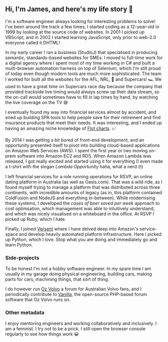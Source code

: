 ## Hi, I'm James, and here's my life story 🧱

I'm a software engineer always looking for interesting problems to solve! I've been around the track a few times, I started coding as a 12-year-old in 1999 by looking at the source code of websites. In 2001 I picked up VBScript, and in 2002 I started learning JavaScript, only prior to web-2.0 everyone called it DHTML!

In my early career I ran a business (StudioJ) that specialised in producing semantic, standards-based websites for SMEs. I moved to full-time work for a digital agency where I spent most of my time working in C# and built a multi-browser automation harness on top of Selenium, which I'm still proud of today even though modern tools are much more sophisticated. The team I worked for built all the websites for the AFL, NRL, 🏈 and Supercars! 🏎 We used to have a great time on Supercars race day because the company that provided trackside live timing would always screw up their data stream, so the on-call would sometimes have to fill in lap times by hand, by watching the live coverage on the TV 😅

I eventually found my way into financial services almost by accident, and ened up building SPA tools to help people save for their retirement and find insurance products that meet their needs. It was interesting, and I ended up having an amazing niche knowledge of [Flot charts](https://github.com/flot/flot). 📈

By 2014 I was getting a bit bored of front-end development, and an opportunity presented itself to pivot into building cloud-based applications on Amazon Web Services (AWS). I spent the first year or two moving on-prem software into Amazon EC2 and RDS. When Amazon Lambda was released, I got really excited and started using it for everything (I even made a t-shirt with the slogan _Lambda Opportunity_ haha, what a nerd 🤓)

I left financial services for a role running operations for RSVP, an online dating platform in Australia (as well as Oasis.com). That was a wild ride, as I found myself trying to manage a platform that was distributed across three continents, with incredible amounts of legacy (as in, this platform contained ColdFusion and NodeJS and everything in-between). While modernising these systems, I developed the _cases of beer saved per week_ approach to cost optimsation, which management was able to intuitively understand, and which was nicely visualised on a whiteboard in the office. At RSVP I picked up Ruby, which I hate.

Finally, I joined [Versent](https://github.com/Versent) where I have delved deep into Amazon's service-space and develop heavily automated platform infrastructure. Here I picked up Python, which I love. Stop what you are doing and immediately go and learn Python.


### Side-projects

To be honest I'm not a hobby software engineer. In my spare time I am usually in my garage doing physical engineering, building cars, making parts for cars, machining things, that sort of thing.

I do however run [Oz Volvo](https://ozvolvo.org) a forum for Australian Volvo fans, and I periodically contribute to [Vanilla](https://github.com/vanilla/vanilla), the open-source PHP-based forum software that Oz Volvo runs on.


### Other metadata

I enjoy mentoring engineers and working collaboratively and inclusively. I am a feminist. I try not to be a prick. I still open the browser console regularly to see how things work 😀
